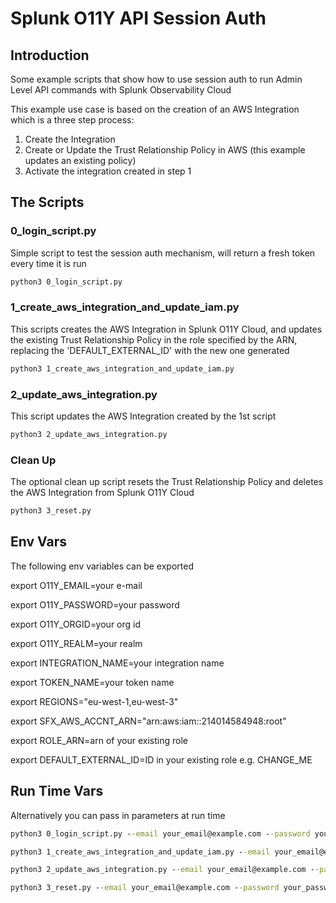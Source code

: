 # Splunk O11Y API Session Auth

## Introduction

Some example scripts that show how to use session auth to run Admin Level API commands with Splunk Observability Cloud

This example use case is based on the creation of an AWS Integration which is a three step process:

1. Create the Integration
2. Create or Update the Trust Relationship Policy in AWS (this example updates an existing policy)
3. Activate the integration created in step 1

## The Scripts

### 0_login_script.py

Simple script to test the session auth mechanism, will return a fresh token every time it is run

```cmd
python3 0_login_script.py
```

### 1_create_aws_integration_and_update_iam.py

This scripts creates the AWS Integration in Splunk O11Y Cloud, and updates the existing Trust Relationship Policy in the role specified by the ARN, replacing the 'DEFAULT_EXTERNAL_ID' with the new one generated

```cmd
python3 1_create_aws_integration_and_update_iam.py
```

### 2_update_aws_integration.py

This script updates the AWS Integration created by the 1st script

```cmd
python3 2_update_aws_integration.py
```

### Clean Up

The optional clean up script resets the Trust Relationship Policy and deletes the AWS Integration from Splunk O11Y Cloud

```cmd
python3 3_reset.py
```

## Env Vars

The following env variables can be exported

export O11Y_EMAIL=your e-mail

export O11Y_PASSWORD=your password

export O11Y_ORGID=your org id

export O11Y_REALM=your realm

export INTEGRATION_NAME=your integration name

export TOKEN_NAME=your token name

export REGIONS="eu-west-1,eu-west-3"

export SFX_AWS_ACCNT_ARN="arn:aws:iam::214014584948:root"

export ROLE_ARN=arn of your existing role

export DEFAULT_EXTERNAL_ID=ID in your existing role e.g. CHANGE_ME

## Run Time Vars

Alternatively you can pass in parameters at run time

```cmd
python3 0_login_script.py --email your_email@example.com --password your_password --orgId your_organization_id --realm your_realm
```

```cmd
python3 1_create_aws_integration_and_update_iam.py --email your_email@example.com --password your_password --orgId your_organization_id --realm your_realm --name "your_integraion_name" --namedToken "your_sfx_token_name" --regions "region-name-1" "region-name-2" --sfxAwsAccountArn "arn:aws:iam::214014584948:root" --aws_access_key_id your_aws_access_key_id --aws_secret_access_key your_aws_secret_access_key --roleArn "your_role_arn" --defaultExternalId "CHANGE_ME"
```

```cmd
python3 2_update_aws_integration.py --email your_email@example.com --password your_password --orgId your_organization_id --realm your_realm --name "API_Demo" --namedToken "your_sfx_token_name" --regions "eu-west-1" "eu-west-3" --sfxAwsAccountArn "arn:aws:iam::214014584948:root" --aws_access_key_id your_aws_access_key_id --aws_secret_access_key your_aws_secret_access_key --roleArn "your_role_arn"
```

```cmd
python3 3_reset.py --email your_email@example.com --password your_password --orgId your_organization_id --realm your_realm --roleArn "your_role_arn" --defaultExternalId "CHANGE_ME"
```